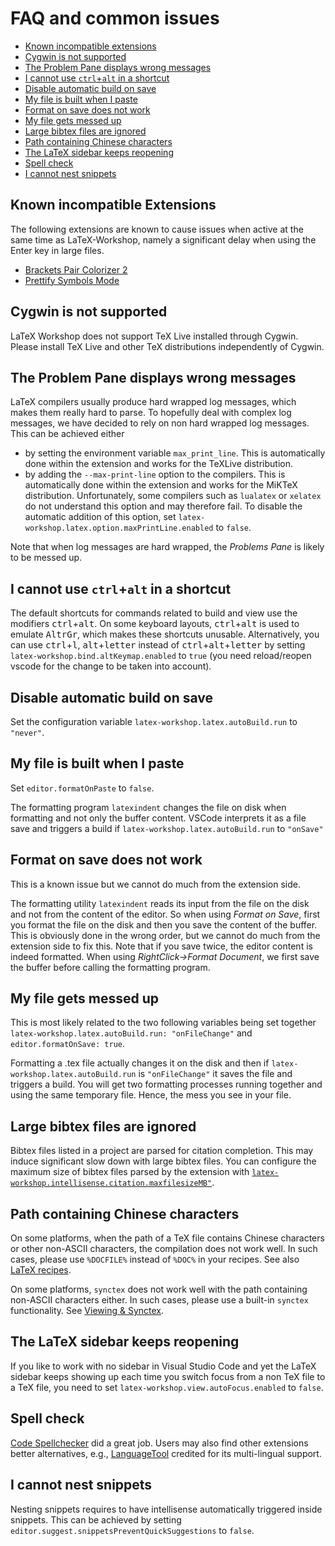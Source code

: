 # FAQ and common issues

- [Known incompatible extensions](#Known-incompatible-extensions)
- [Cygwin is not supported](#Cygwin-is-not-supported)
- [The Problem Pane displays wrong messages](#The-Problem-Pane-displays-wrong-messages)
- [I cannot use `ctrl`+`alt` in a shortcut](#I-cannot-use-ctrlalt-in-a-shortcut)
- [Disable automatic build on save](#disable-automatic-build-on-save)
- [My file is built when I paste](#my-file-is-built-when-I-paste)
- [Format on save does not work](#format-on-save-does-not-work)
- [My file gets messed up](#my-file-gets-messed-up)
- [Large bibtex files are ignored](#large-bibtex-files-are-ignored)
- [Path containing Chinese characters](#Path-containing-Chinese-characters)
- [The LaTeX sidebar keeps reopening](#the-latex-sidebar-keeps-reopening)
- [Spell check](#spell-check)
- [I cannot nest snippets](#i-cannot-nest-snippets)

## Known incompatible Extensions

The following extensions are known to cause issues when active at the same time as LaTeX-Workshop, namely a significant delay when using the Enter key in large files.

<!-- - [Spell Right](https://marketplace.visualstudio.com/items?itemName=ban.spellright) -->

- [Brackets Pair Colorizer 2](https://marketplace.visualstudio.com/items?itemName=CoenraadS.bracket-pair-colorizer-2)
- [Prettify Symbols Mode](https://marketplace.visualstudio.com/items?itemName=siegebell.prettify-symbols-mode)

## Cygwin is not supported

LaTeX Workshop does not support TeX Live installed through Cygwin. Please install TeX Live and other TeX distributions independently of Cygwin.

## The Problem Pane displays wrong messages

LaTeX compilers usually produce hard wrapped log messages, which makes them really hard to parse. To hopefully deal with complex log messages, we have decided to rely on non hard wrapped log messages. This can be achieved either

- by setting the environment variable `max_print_line`. This is automatically done within the extension and works for the TeXLive distribution.
- by adding the `--max-print-line` option to the compilers. This is automatically done within the extension and works for the MiKTeX distribution. Unfortunately, some compilers such as `lualatex` or `xelatex` do not understand this option and may therefore fail. To disable the automatic addition of this option, set `latex-workshop.latex.option.maxPrintLine.enabled` to `false`.

Note that when log messages are hard wrapped, the _Problems Pane_ is likely to be messed up.

## I cannot use `ctrl`+`alt` in a shortcut

The default shortcuts for commands related to build and view use the modifiers <kbd>ctrl</kbd>+<kbd>alt</kbd>. On some keyboard layouts, <kbd>ctrl</kbd>+<kbd>alt</kbd> is used to emulate <kbd>AltrGr</kbd>, which makes these shortcuts unusable. Alternatively, you can use <kbd>ctrl</kbd>+<kbd>l</kbd>, <kbd>alt</kbd>+<kbd>letter</kbd> instead of <kbd>ctrl</kbd>+<kbd>alt</kbd>+<kbd>letter</kbd> by setting `latex-workshop.bind.altKeymap.enabled` to `true` (you need reload/reopen vscode for the change to be taken into account).

## Disable automatic build on save

Set the configuration variable `latex-workshop.latex.autoBuild.run` to `"never"`.

## My file is built when I paste

Set `editor.formatOnPaste` to `false`.

The formatting program `latexindent` changes the file on disk when formatting and not only the buffer content. VSCode interprets it as a file save and triggers a build if `latex-workshop.latex.autoBuild.run` to `"onSave"`

## Format on save does not work

This is a known issue but we cannot do much from the extension side.

The formatting utility `latexindent` reads its input from the file on the disk and not from the content of the editor. So when using _Format on Save_, first you format the file on the disk and then you save the content of the buffer. This is obviously done in the wrong order, but we cannot do much from the extension side to fix this. Note that if you save twice, the editor content is indeed formatted. When using _RightClick->Format Document_, we first save the buffer before calling the formatting program.

## My file gets messed up

This is most likely related to the two following variables being set together `latex-workshop.latex.autoBuild.run: "onFileChange"` and `editor.formatOnSave: true`.

Formatting a .tex file actually changes it on the disk and then if `latex-workshop.latex.autoBuild.run` is `"onFileChange"` it saves the file and triggers a build. You will get two formatting processes running together and using the same temporary file. Hence, the mess you see in your file.

## Large bibtex files are ignored

Bibtex files listed in a project are parsed for citation completion. This may induce significant slow down with large bibtex files. You can configure the maximum size of bibtex files parsed by the extension with [`latex-workshop.intellisense.citation.maxfilesizeMB"`](Intelissense#latex-workshopintellisensecitationmaxfilesizeMB).

## Path containing Chinese characters

On some platforms, when the path of a TeX file contains Chinese characters or other non-ASCII characters,
the compilation does not work well. In such cases, please use `%DOCFILE%` instead of `%DOC%` in your recipes. See also [LaTeX recipes](Compile#LaTeX-recipes).

On some platforms, `synctex` does not work well with the path containing non-ASCII characters either. In such cases, please use a built-in `synctex` functionality.
See [Viewing & Synctex](View#latex-workshopsynctexsynctexjsenabled).

## The LaTeX sidebar keeps reopening

If you like to work with no sidebar in Visual Studio Code and yet the LaTeX sidebar keeps showing up each time you switch focus from a non TeX file to a TeX file, you need to set `latex-workshop.view.autoFocus.enabled` to `false`.

## Spell check

[Code Spellchecker](https://marketplace.visualstudio.com/items?itemName=streetsidesoftware.code-spell-checker) did a great job. Users may also find other extensions better alternatives, e.g., [LanguageTool](https://marketplace.visualstudio.com/items?itemName=adamvoss.vscode-languagetool) credited for its multi-lingual support.

## I cannot nest snippets

Nesting snippets requires to have intellisense automatically triggered inside snippets. This can be achieved by setting `editor.suggest.snippetsPreventQuickSuggestions` to `false`.
